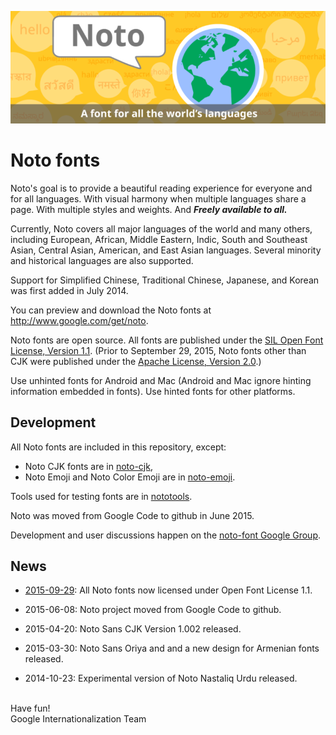 ![Noto](images/noto.png)
# Noto fonts

Noto's goal is to provide a beautiful reading experience for everyone and for all languages. With visual harmony when multiple languages share a page. With multiple styles and weights. And **_Freely available to all._**

Currently, Noto covers all major languages of the world and many others, including European, African, Middle Eastern, Indic, South and Southeast Asian, Central Asian, American, and East Asian languages. Several minority and historical languages are also supported.

Support for Simplified Chinese, Traditional Chinese, Japanese, and Korean was first added in July 2014.

You can preview and download the Noto fonts at http://www.google.com/get/noto.

Noto fonts are open source. All fonts are published under the [SIL Open Font License, Version 1.1](http://scripts.sil.org/cms/scripts/page.php?site_id=nrsi&id=OFL).  (Prior to September 29, 2015, Noto fonts other than CJK were published under the [Apache License, Version 2.0](http://www.apache.org/licenses/LICENSE-2.0.html).)

Use unhinted fonts for Android and Mac (Android and Mac ignore hinting information embedded in fonts). Use hinted fonts for other platforms.

## Development

All Noto fonts are included in this repository, except:

  * Noto CJK fonts are in [noto-cjk](https://github.com/googlei18n/noto-cjk),
  * Noto Emoji and Noto Color Emoji are in [noto-emoji](https://github.com/googlei18n/noto-emoji).

Tools used for testing fonts are in [nototools](https://github.com/googlei18n/nototools).

Noto was moved from Google Code to github in June 2015.

Development and user discussions happen on the [noto-font Google Group](https://groups.google.com/d/forum/noto-font).

## News

* [2015-09-29](NEWS): All Noto fonts now licensed under Open Font License 1.1.

* 2015-06-08: Noto project moved from Google Code to github.

* 2015-04-20: Noto Sans CJK Version 1.002 released.

* 2015-03-30: Noto Sans Oriya and and a new design for Armenian fonts released.

* 2014-10-23: Experimental version of Noto Nastaliq Urdu released.

<br/>
Have fun!<br/>
Google Internationalization Team
